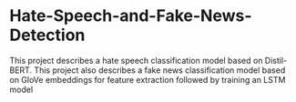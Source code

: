 # Hate-Speech-and-Fake-News-Detection
This project describes a hate speech classification model based on Distil-BERT. This project also describes a fake news classification model based on GloVe embeddings for feature extraction followed by training an LSTM model
